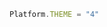 <!--TITLE:Platform.THEME-->
<!--ABOUT:Upspark's Platform API module.-->

```javascript
Platform.THEME = "4"
```